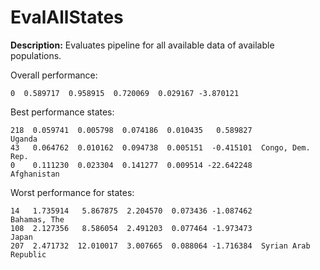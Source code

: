 
# EvalAllStates

**Description:** Evaluates pipeline for all available data of available populations.

Overall performance:

```        mae       mse      rmse      mape        r2
0  0.589717  0.958915  0.720069  0.029167 -3.870121
```


Best performance states:

```          mae       mse      rmse      mape         r2             state
218  0.059741  0.005798  0.074186  0.010435   0.589827            Uganda
43   0.064762  0.010162  0.094738  0.005151  -0.415101  Congo, Dem. Rep.
0    0.111230  0.023304  0.141277  0.009514 -22.642248       Afghanistan
```


Worst performance for states:

```          mae        mse      rmse      mape        r2                 state
14   1.735914   5.867875  2.204570  0.073436 -1.087462          Bahamas, The
108  2.127356   8.586054  2.491203  0.077464 -1.973473                 Japan
207  2.471732  12.010017  3.007665  0.088064 -1.716384  Syrian Arab Republic
```


